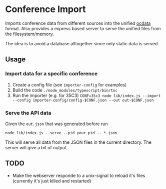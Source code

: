 # Conference Import

Imports conference data from different sources into the unified [ocdata](https://github.com/ocdata/re-data) format. Also provides a express based server to serve the unified files from the filesystem/memory. 

The idea is to avoid a database alltogether since only static data is served. 

## Usage

### Import data for a specific conference

1. Create a config file (see `importer-config` for examples)
2. Build the code `./node_modules/typescript/bin/tsc`
3. Run the importer (e.g. for 35C3) `CONF=35c3 node lib/index.js --import --config importer-config/config-$CONF.json --out out-$CONF.json` 

### Serve the API data

Given the `out.json` that was generated before run

`node lib/index.js --serve --pid your.pid -- *.json`

This will serve all data from the JSON files in the current directory. The server will give a bit of output.

## TODO

- Make the webserver responde to a unix-signal to reload it's files (currently it's just killed and restarted)
